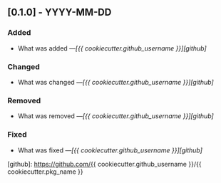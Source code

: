 ## [0.1.0] - YYYY-MM-DD

### Added

- What was added _―[{{ cookiecutter.github_username }}][github]_


### Changed

- What was changed _―[{{ cookiecutter.github_username }}][github]_


### Removed

- What was removed _―[{{ cookiecutter.github_username }}][github]_

### Fixed

- What was fixed _―[{{ cookiecutter.github_username }}][github]_




<!-- Markdown link & img dfn's -->
[github]: https://github.com/{{ cookiecutter.github_username }}/{{ cookiecutter.pkg_name }}